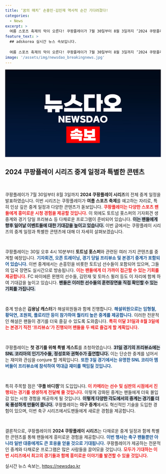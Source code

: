 ```yaml
---
title: ‘꿈의 매치’ 손흥민·김민재 역사적 순간 기다려졌다!
categories:
  - News
excerpt: >
  여름 스포츠 축제의 막이 오른다! 쿠팡플레이가 7월 30일부터 8월 3일까지 ‘2024 쿠팡플레이 시리즈’의 다채로운 중계 일정을 공개하며, 손흥민과 함께 FC 바이에른 뮌헨의 선수들도 만날 수 있는 특별한 순간들을 예고한다. 지금 바로 확인해보세요!
feature_text: >
  ## adskorea 실시간 뉴스 속보입니다.

  여름 스포츠 축제의 막이 오른다! 쿠팡플레이가 7월 30일부터 8월 3일까지 ‘2024 쿠팡플레이 시리즈’의 다채로운 중계 일정을 공개하며, 손흥민과 함께 FC 바이에른 뮌헨의 선수들도 만날 수 있는 특별한 순간들을 예고한다. 지금 바로 확인해보세요!
image: '/assets/img/newsdao_breakingnews.jpg'
---
```


<p><img src="/assets/img/newsdao_breakingnews.jpg" alt="adskorea 속보" /></p>

<h2 data-ke-size="size26">2024 쿠팡플레이 시리즈 중계 일정과 특별한 콘텐츠</h2>

<p data-ke-size="size16">&nbsp;</p>

<p>쿠팡플레이가 7월 30일부터 8월 3일까지 <strong>2024 쿠팡플레이 시리즈</strong>의 전체 중계 일정을 발표하였습니다. 이번 시리즈는 쿠팡플레이가 <strong>여름 스포츠 축제</strong>를 예고하는 자리로, 특히 인상 깊은 중계 일정과 다양한 콘텐츠가 돋보입니다. <b><span style="color: #ee2323;">쿠팡플레이는 다양한 스포츠 팬들에게 흥미로운 시청 경험을 제공할 것입니다.</span></b> 이 외에도 토트넘 홋스퍼의 기자회견 생중계와 경기 당일 프리뷰쇼 등 다채로운 프로그램이 준비되어 있습니다. <b><span style="background-color: #21538527;">이는 팬들에게 향후 일어날 이벤트들에 대한 기대감을 높이고 있습니다.</span></b> 이번 글에서는 쿠팡플레이 시리즈의 중계 일정과 특별한 콘텐츠에 대해 더 자세히 살펴보겠습니다.</p>

<p data-ke-size="size16">&nbsp;</p>

<p>쿠팡플레이는 30일 오후 4시 10분부터 <strong>토트넘 홋스퍼</strong>와 관련된 여러 가지 콘텐츠를 중계할 예정입니다. <b><span style="color: #1a5490;">기자회견, 오픈 트레이닝, 경기 당일 프리뷰쇼 및 본경기 중계가 포함되어 있습니다.</span></b> 이번 중계에서는 손흥민을 비롯한 토트넘 선수들이 포함되어 있으며, 그들의 입국 장면도 실시간으로 방송됩니다. <b><span style="color: #ee2323;">이는 팬들에게 더 가까이 접근할 수 있는 기회를 제공합니다.</span></b> FC 바이에른 뮌헨의 선수들, 김민재 및 토마스 뮐러 등도 이 자리에 함께 하여 기대감을 높이고 있습니다. <b><span style="background-color: #21538527;">팬들은 이러한 선수들의 훈련장면을 직접 확인할 수 있는 기회를 가집니다.</span></b></p>

<p data-ke-size="size16">&nbsp;</p>

<p>중계 방송은 <strong>김용남 캐스터</strong>가 해설위원들과 함께 진행합니다. <b><span style="color: #1a5490;">해설위원으로는 임형철, 황덕연, 조원희, 플로리안 등이 참가하여 퀄리티 높은 중계를 제공합니다.</span></b> 이러한 전문적인 해설은 팬들이 경기를 더욱 즐길 수 있도록 도와줍니다. <b><span style="color: #ee2323;">특히 이달 31일과 8월 3일에는 본경기 직전 ‘프리뷰쇼’가 진행되어 팬들을 두 배로 즐겁게 할 계획입니다.</span></b></p>

<p data-ke-size="size16">&nbsp;</p>

<p>쿠팡플레이는 <strong>첫 경기를 위해 특별 게스트</strong>를 초청하였습니다. <b><span style="background-color: #21538527;">31일 경기의 프리뷰쇼에는 SNL 코리아의 인기가수들, 정성호와 권혁수가 출연합니다.</span></b> 이는 단순한 중계를 넘어서는 재미와 관심을 conjure 할 계획입니다. <b><span style="color: #1a5490;">또한 3일 경기에서는 유명한 SNL 코리아 멤버들이 프리뷰쇼에 참석하여 역대급 재미를 책임질 것입니다.</span></b></p>

<p data-ke-size="size16">&nbsp;</p>

<p>특히 주목할 점은 <strong>‘쿠플 바디캠’</strong>의 도입입니다. <b><span style="color: #ee2323;">이 카메라는 선수 및 심판의 시점에서 진행되는 경기를 생생하게 전달해 줄 것입니다.</span></b> 이렇게 강화된 중계는 팬들에게 더욱 몰입감 있는 시청 경험을 제공하게 될 것입니다. <b><span style="background-color: #21538527;">이렇게 다양한 각도에서의 중계는 경기를 더욱 풍성하게 만들어 줍니다.</span></b> 쿠팡플레이는 <strong>야구 중계</strong>에서도 혁신적인 기술을 도입한 경험이 있으며, 이번 축구 시리즈에서도팬들에게 새로운 경험을 제공합니다.</p>

<p data-ke-size="size16">&nbsp;</p>

<p>결론적으로, 쿠팡플레이의 <strong>2024 쿠팡플레이 시리즈</strong>는 다채로운 중계 일정과 함께 특별한 콘텐츠를 통해 팬들에게 흥미로운 경험을 제공합니다. <b><span style="color: #1a5490;">이번 행사는 축구 팬들뿐만 아니라 일반 대중에게도 큰 호응을 얻을 것으로 기대됩니다.</span></b> 쿠팡플레이가 제공하는 전문적인 중계와 다채로운 프로그램은 많은 사람들을 끌어모을 것입니다. <b><span style="color: #ee2323;">모두가 기대하는 이번 시리즈에서 최고의 경기들과 함께 흥미로운 이야기를 발견할 수 있을 것입니다.</span></b></p>
실시간 뉴스 속보는, <a href="https://newsdao.kr" rel="dofollow">https://newsdao.kr</a>



